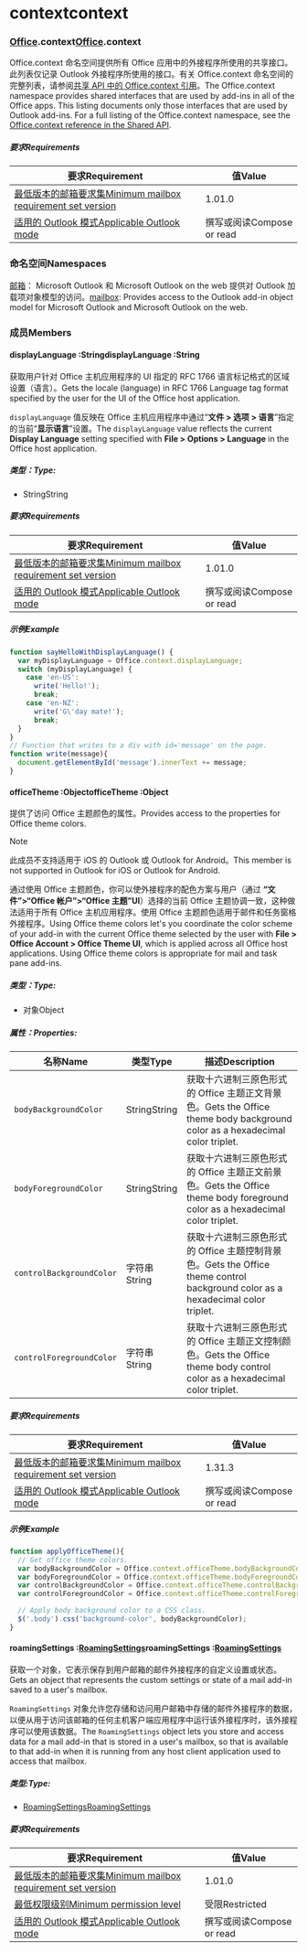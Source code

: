
# <a name="context"></a><span data-ttu-id="839c0-101">context</span><span class="sxs-lookup"><span data-stu-id="839c0-101">context</span></span>

### <a name="officeofficemdcontext"></a><span data-ttu-id="839c0-102">[Office](Office.md).context</span><span class="sxs-lookup"><span data-stu-id="839c0-102">[Office](Office.md).context</span></span>

<span data-ttu-id="839c0-p101">Office.context 命名空间提供所有 Office 应用中的外接程序所使用的共享接口。此列表仅记录 Outlook 外接程序所使用的接口。有关 Office.context 命名空间的完整列表，请参阅[共享 API 中的 Office.context 引用](/javascript/api/office/office.context)。</span><span class="sxs-lookup"><span data-stu-id="839c0-p101">The Office.context namespace provides shared interfaces that are used by add-ins in all of the Office apps. This listing documents only those interfaces that are used by Outlook add-ins. For a full listing of the Office.context namespace, see the [Office.context reference in the Shared API](/javascript/api/office/office.context).</span></span>

##### <a name="requirements"></a><span data-ttu-id="839c0-105">要求</span><span class="sxs-lookup"><span data-stu-id="839c0-105">Requirements</span></span>

|<span data-ttu-id="839c0-106">要求</span><span class="sxs-lookup"><span data-stu-id="839c0-106">Requirement</span></span>| <span data-ttu-id="839c0-107">值</span><span class="sxs-lookup"><span data-stu-id="839c0-107">Value</span></span>|
|---|---|
|[<span data-ttu-id="839c0-108">最低版本的邮箱要求集</span><span class="sxs-lookup"><span data-stu-id="839c0-108">Minimum mailbox requirement set version</span></span>](/javascript/office/requirement-sets/outlook-api-requirement-sets)| <span data-ttu-id="839c0-109">1.0</span><span class="sxs-lookup"><span data-stu-id="839c0-109">1.0</span></span>|
|[<span data-ttu-id="839c0-110">适用的 Outlook 模式</span><span class="sxs-lookup"><span data-stu-id="839c0-110">Applicable Outlook mode</span></span>](https://docs.microsoft.com/outlook/add-ins/#extension-points)| <span data-ttu-id="839c0-111">撰写或阅读</span><span class="sxs-lookup"><span data-stu-id="839c0-111">Compose or read</span></span>|

### <a name="namespaces"></a><span data-ttu-id="839c0-112">命名空间</span><span class="sxs-lookup"><span data-stu-id="839c0-112">Namespaces</span></span>

<span data-ttu-id="839c0-113">[邮箱](office.context.mailbox.md)： Microsoft Outlook 和 Microsoft Outlook on the web 提供对 Outlook 加载项对象模型的访问。</span><span class="sxs-lookup"><span data-stu-id="839c0-113">[mailbox](office.context.mailbox.md): Provides access to the Outlook add-in object model for Microsoft Outlook and Microsoft Outlook on the web.</span></span>

### <a name="members"></a><span data-ttu-id="839c0-114">成员</span><span class="sxs-lookup"><span data-stu-id="839c0-114">Members</span></span>

####  <a name="displaylanguage-string"></a><span data-ttu-id="839c0-115">displayLanguage :String</span><span class="sxs-lookup"><span data-stu-id="839c0-115">displayLanguage :String</span></span>

<span data-ttu-id="839c0-116">获取用户针对 Office 主机应用程序的 UI 指定的 RFC 1766 语言标记格式的区域设置（语言）。</span><span class="sxs-lookup"><span data-stu-id="839c0-116">Gets the locale (language) in RFC 1766 Language tag format specified by the user for the UI of the Office host application.</span></span>

<span data-ttu-id="839c0-117">`displayLanguage` 值反映在 Office 主机应用程序中通过“**文件 > 选项 > 语言**”指定的当前“**显示语言**”设置。</span><span class="sxs-lookup"><span data-stu-id="839c0-117">The `displayLanguage` value reflects the current **Display Language** setting specified with **File > Options > Language** in the Office host application.</span></span>

##### <a name="type"></a><span data-ttu-id="839c0-118">类型：</span><span class="sxs-lookup"><span data-stu-id="839c0-118">Type:</span></span>

*   <span data-ttu-id="839c0-119">String</span><span class="sxs-lookup"><span data-stu-id="839c0-119">String</span></span>

##### <a name="requirements"></a><span data-ttu-id="839c0-120">要求</span><span class="sxs-lookup"><span data-stu-id="839c0-120">Requirements</span></span>

|<span data-ttu-id="839c0-121">要求</span><span class="sxs-lookup"><span data-stu-id="839c0-121">Requirement</span></span>| <span data-ttu-id="839c0-122">值</span><span class="sxs-lookup"><span data-stu-id="839c0-122">Value</span></span>|
|---|---|
|[<span data-ttu-id="839c0-123">最低版本的邮箱要求集</span><span class="sxs-lookup"><span data-stu-id="839c0-123">Minimum mailbox requirement set version</span></span>](/javascript/office/requirement-sets/outlook-api-requirement-sets)| <span data-ttu-id="839c0-124">1.0</span><span class="sxs-lookup"><span data-stu-id="839c0-124">1.0</span></span>|
|[<span data-ttu-id="839c0-125">适用的 Outlook 模式</span><span class="sxs-lookup"><span data-stu-id="839c0-125">Applicable Outlook mode</span></span>](https://docs.microsoft.com/outlook/add-ins/#extension-points)| <span data-ttu-id="839c0-126">撰写或阅读</span><span class="sxs-lookup"><span data-stu-id="839c0-126">Compose or read</span></span>|

##### <a name="example"></a><span data-ttu-id="839c0-127">示例</span><span class="sxs-lookup"><span data-stu-id="839c0-127">Example</span></span>

```js
function sayHelloWithDisplayLanguage() {
  var myDisplayLanguage = Office.context.displayLanguage;
  switch (myDisplayLanguage) {
    case 'en-US':
      write('Hello!');
      break;
    case 'en-NZ':
      write('G\'day mate!');
      break;
  }
}
// Function that writes to a div with id='message' on the page.
function write(message){
  document.getElementById('message').innerText += message;
}
```

####  <a name="officetheme-object"></a><span data-ttu-id="839c0-128">officeTheme :Object</span><span class="sxs-lookup"><span data-stu-id="839c0-128">officeTheme :Object</span></span>

<span data-ttu-id="839c0-129">提供了访问 Office 主题颜色的属性。</span><span class="sxs-lookup"><span data-stu-id="839c0-129">Provides access to the properties for Office theme colors.</span></span>

> [!NOTE]
> <span data-ttu-id="839c0-130">此成员不支持适用于 iOS 的 Outlook 或 Outlook for Android。</span><span class="sxs-lookup"><span data-stu-id="839c0-130">This member is not supported in Outlook for iOS or Outlook for Android.</span></span>

<span data-ttu-id="839c0-p102">通过使用 Office 主题颜色，你可以使外接程序的配色方案与用户（通过 **“文件”>“Office 帐户”>“Office 主题”UI**）选择的当前 Office 主题协调一致，这种做法适用于所有 Office 主机应用程序。使用 Office 主题颜色适用于邮件和任务窗格外接程序。</span><span class="sxs-lookup"><span data-stu-id="839c0-p102">Using Office theme colors let's you coordinate the color scheme of your add-in with the current Office theme selected by the user with **File > Office Account > Office Theme UI**, which is applied across all Office host applications. Using Office theme colors is appropriate for mail and task pane add-ins.</span></span>

##### <a name="type"></a><span data-ttu-id="839c0-133">类型：</span><span class="sxs-lookup"><span data-stu-id="839c0-133">Type:</span></span>

*   <span data-ttu-id="839c0-134">对象</span><span class="sxs-lookup"><span data-stu-id="839c0-134">Object</span></span>

##### <a name="properties"></a><span data-ttu-id="839c0-135">属性：</span><span class="sxs-lookup"><span data-stu-id="839c0-135">Properties:</span></span>

|<span data-ttu-id="839c0-136">名称</span><span class="sxs-lookup"><span data-stu-id="839c0-136">Name</span></span>| <span data-ttu-id="839c0-137">类型</span><span class="sxs-lookup"><span data-stu-id="839c0-137">Type</span></span>| <span data-ttu-id="839c0-138">描述</span><span class="sxs-lookup"><span data-stu-id="839c0-138">Description</span></span>|
|---|---|---|
|`bodyBackgroundColor`| <span data-ttu-id="839c0-139">String</span><span class="sxs-lookup"><span data-stu-id="839c0-139">String</span></span>|<span data-ttu-id="839c0-140">获取十六进制三原色形式的 Office 主题正文背景色。</span><span class="sxs-lookup"><span data-stu-id="839c0-140">Gets the Office theme body background color as a hexadecimal color triplet.</span></span>|
|`bodyForegroundColor`| <span data-ttu-id="839c0-141">String</span><span class="sxs-lookup"><span data-stu-id="839c0-141">String</span></span>|<span data-ttu-id="839c0-142">获取十六进制三原色形式的 Office 主题正文前景色。</span><span class="sxs-lookup"><span data-stu-id="839c0-142">Gets the Office theme body foreground color as a hexadecimal color triplet.</span></span>|
|`controlBackgroundColor`| <span data-ttu-id="839c0-143">字符串</span><span class="sxs-lookup"><span data-stu-id="839c0-143">String</span></span>|<span data-ttu-id="839c0-144">获取十六进制三原色形式的 Office 主题控制背景色。</span><span class="sxs-lookup"><span data-stu-id="839c0-144">Gets the Office theme control background color as a hexadecimal color triplet.</span></span>|
|`controlForegroundColor`| <span data-ttu-id="839c0-145">字符串</span><span class="sxs-lookup"><span data-stu-id="839c0-145">String</span></span>|<span data-ttu-id="839c0-146">获取十六进制三原色形式的 Office 主题正文控制颜色。</span><span class="sxs-lookup"><span data-stu-id="839c0-146">Gets the Office theme body control color as a hexadecimal color triplet.</span></span>|

##### <a name="requirements"></a><span data-ttu-id="839c0-147">要求</span><span class="sxs-lookup"><span data-stu-id="839c0-147">Requirements</span></span>

|<span data-ttu-id="839c0-148">要求</span><span class="sxs-lookup"><span data-stu-id="839c0-148">Requirement</span></span>| <span data-ttu-id="839c0-149">值</span><span class="sxs-lookup"><span data-stu-id="839c0-149">Value</span></span>|
|---|---|
|[<span data-ttu-id="839c0-150">最低版本的邮箱要求集</span><span class="sxs-lookup"><span data-stu-id="839c0-150">Minimum mailbox requirement set version</span></span>](/javascript/office/requirement-sets/outlook-api-requirement-sets)| <span data-ttu-id="839c0-151">1.3</span><span class="sxs-lookup"><span data-stu-id="839c0-151">1.3</span></span>|
|[<span data-ttu-id="839c0-152">适用的 Outlook 模式</span><span class="sxs-lookup"><span data-stu-id="839c0-152">Applicable Outlook mode</span></span>](https://docs.microsoft.com/outlook/add-ins/#extension-points)| <span data-ttu-id="839c0-153">撰写或阅读</span><span class="sxs-lookup"><span data-stu-id="839c0-153">Compose or read</span></span>|

##### <a name="example"></a><span data-ttu-id="839c0-154">示例</span><span class="sxs-lookup"><span data-stu-id="839c0-154">Example</span></span>

```js
function applyOfficeTheme(){
  // Get office theme colors.
  var bodyBackgroundColor = Office.context.officeTheme.bodyBackgroundColor;
  var bodyForegroundColor = Office.context.officeTheme.bodyForegroundColor;
  var controlBackgroundColor = Office.context.officeTheme.controlBackgroundColor
  var controlForegroundColor = Office.context.officeTheme.controlForegroundColor;

  // Apply body background color to a CSS class.
  $('.body').css('background-color', bodyBackgroundColor);
}
```

####  <a name="roamingsettings-roamingsettingsjavascriptapioutlook13officeroamingsettings"></a><span data-ttu-id="839c0-155">roamingSettings :[RoamingSettings](/javascript/api/outlook_1_3/office.RoamingSettings)</span><span class="sxs-lookup"><span data-stu-id="839c0-155">roamingSettings :[RoamingSettings](/javascript/api/outlook_1_3/office.RoamingSettings)</span></span>

<span data-ttu-id="839c0-156">获取一个对象，它表示保存到用户邮箱的邮件外接程序的自定义设置或状态。</span><span class="sxs-lookup"><span data-stu-id="839c0-156">Gets an object that represents the custom settings or state of a mail add-in saved to a user's mailbox.</span></span>

<span data-ttu-id="839c0-157">`RoamingSettings` 对象允许您存储和访问用户邮箱中存储的邮件外接程序的数据，以便从用于访问该邮箱的任何主机客户端应用程序中运行该外接程序时，该外接程序可以使用该数据。</span><span class="sxs-lookup"><span data-stu-id="839c0-157">The `RoamingSettings` object lets you store and access data for a mail add-in that is stored in a user's mailbox, so that is available to that add-in when it is running from any host client application used to access that mailbox.</span></span>

##### <a name="type"></a><span data-ttu-id="839c0-158">类型:</span><span class="sxs-lookup"><span data-stu-id="839c0-158">Type:</span></span>

*   [<span data-ttu-id="839c0-159">RoamingSettings</span><span class="sxs-lookup"><span data-stu-id="839c0-159">RoamingSettings</span></span>](/javascript/api/outlook_1_3/office.RoamingSettings)

##### <a name="requirements"></a><span data-ttu-id="839c0-160">要求</span><span class="sxs-lookup"><span data-stu-id="839c0-160">Requirements</span></span>

|<span data-ttu-id="839c0-161">要求</span><span class="sxs-lookup"><span data-stu-id="839c0-161">Requirement</span></span>| <span data-ttu-id="839c0-162">值</span><span class="sxs-lookup"><span data-stu-id="839c0-162">Value</span></span>|
|---|---|
|[<span data-ttu-id="839c0-163">最低版本的邮箱要求集</span><span class="sxs-lookup"><span data-stu-id="839c0-163">Minimum mailbox requirement set version</span></span>](/javascript/office/requirement-sets/outlook-api-requirement-sets)| <span data-ttu-id="839c0-164">1.0</span><span class="sxs-lookup"><span data-stu-id="839c0-164">1.0</span></span>|
|[<span data-ttu-id="839c0-165">最低权限级别</span><span class="sxs-lookup"><span data-stu-id="839c0-165">Minimum permission level</span></span>](https://docs.microsoft.com/outlook/add-ins/understanding-outlook-add-in-permissions)| <span data-ttu-id="839c0-166">受限</span><span class="sxs-lookup"><span data-stu-id="839c0-166">Restricted</span></span>|
|[<span data-ttu-id="839c0-167">适用的 Outlook 模式</span><span class="sxs-lookup"><span data-stu-id="839c0-167">Applicable Outlook mode</span></span>](https://docs.microsoft.com/outlook/add-ins/#extension-points)| <span data-ttu-id="839c0-168">撰写或阅读</span><span class="sxs-lookup"><span data-stu-id="839c0-168">Compose or read</span></span>|